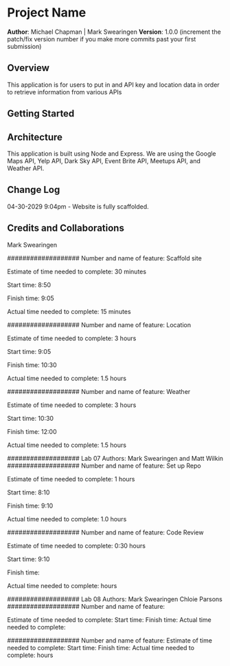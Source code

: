 # Project Name

**Author**: Michael Chapman | Mark Swearingen
**Version**: 1.0.0 (increment the patch/fix version number if you make more commits past your first submission)

## Overview
This application is for users to put in and API key and location data in order to retrieve information from various APIs

## Getting Started
<!-- What are the steps that a user must take in order to build this app on their own machine and get it running? -->

## Architecture
This application is built using Node and Express. We are using the Google Maps API, Yelp API, Dark Sky API, Event Brite API, Meetups API, and Weather API.

## Change Log
04-30-2029 9:04pm - Website is fully scaffolded.

## Credits and Collaborations
Mark Swearingen

###################
Number and name of feature: Scaffold site

Estimate of time needed to complete: 30 minutes

Start time: 8:50

Finish time: 9:05

Actual time needed to complete: 15 minutes

###################
Number and name of feature: Location

Estimate of time needed to complete: 3 hours

Start time: 9:05

Finish time: 10:30

Actual time needed to complete: 1.5 hours

###################
Number and name of feature: Weather

Estimate of time needed to complete: 3 hours

Start time: 10:30

Finish time: 12:00

Actual time needed to complete: 1.5 hours

###################
Lab 07
Authors:  Mark Swearingen and Matt Wilkin
###################
Number and name of feature: Set up Repo

Estimate of time needed to complete: 1 hours

Start time: 8:10

Finish time: 9:10

Actual time needed to complete: 1.0 hours

###################
Number and name of feature: Code Review

Estimate of time needed to complete: 0:30 hours

Start time: 9:10

Finish time: 

Actual time needed to complete:  hours

###################
Lab 08
Authors:  Mark Swearingen Chloie Parsons
###################
Number and name of feature: 

Estimate of time needed to complete: 
Start time: 
Finish time: 
Actual time needed to complete: 

###################
Number and name of feature:
Estimate of time needed to complete: 
Start time: 
Finish time: 
Actual time needed to complete:  hours